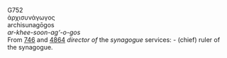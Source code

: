 <body>
  <p>G752<br>  ἀρχισυνάγωγος  <br> archisunagōgos  <br><i>ar-khee-soon-ag‘-o-gos </i><br>From <a href="g0746.htm">746</a> and <a href="g4864.htm">4864</a>  <i>director</i> <i>of</i> the <i>synagogue</i> services: - (chief) ruler of the synagogue.<br></p>
 </body>